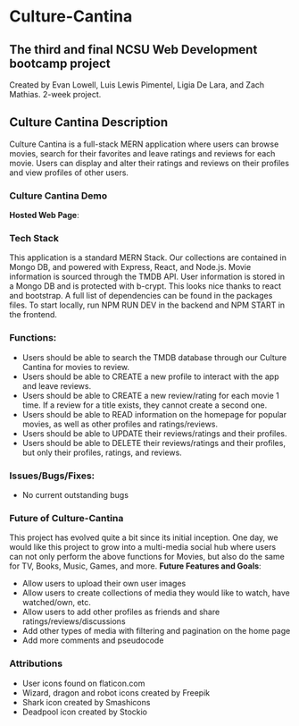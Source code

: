 # Culture-Cantina

## The third and final NCSU Web Development bootcamp project
Created by Evan Lowell, Luis Lewis Pimentel, Ligia De Lara, and Zach Mathias. 2-week project.

## Culture Cantina Description
Culture Cantina is a full-stack MERN application where users can browse movies, search for their favorites and leave ratings and reviews for each movie. Users can display and alter their ratings and reviews on their profiles and view profiles of other users.

### Culture Cantina Demo
**Hosted Web Page**:

### Tech Stack
This application is a standard MERN Stack. Our collections are contained in Mongo DB, and powered with Express, React, and Node.js. 
Movie information is sourced through the TMDB API. User information is stored in a Mongo DB and is protected with b-crypt. This looks nice thanks to react and bootstrap.
A full list of dependencies can be found in the packages files.
To start locally, run NPM RUN DEV in the backend and NPM START in the frontend.

### Functions:
- Users should be able to search the TMDB database through our Culture Cantina for movies to review.
- Users should be able to CREATE a new profile to interact with the app and leave reviews.
- Users should be able to CREATE a new review/rating for each movie 1 time. If a review for a title exists, they cannot create a second one.
- Users should be able to READ information on the homepage for popular movies, as well as other profiles and ratings/reviews.
- Users should be able to UPDATE their reviews/ratings and their profiles.
- Users should be able to DELETE their reviews/ratings and their profiles, but only their profiles, ratings, and reviews.

### Issues/Bugs/Fixes:

- No current outstanding bugs

### Future of Culture-Cantina
This project has evolved quite a bit since its initial inception. One day, we would like this project to grow into a multi-media social hub where users can not only perform the above functions for Movies, but also do the same for TV, Books, Music, Games, and more.
**Future Features and Goals**:
- Allow users to upload their own user images
- Allow users to create collections of media they would like to watch, have watched/own, etc.
- Allow users to add other profiles as friends and share ratings/reviews/discussions
- Add other types of media with filtering and pagination on the home page
- Add more comments and pseudocode

### Attributions
- User icons found on flaticon.com
- Wizard, dragon and robot icons created by Freepik
- Shark icon created by Smashicons
- Deadpool icon created by Stockio
